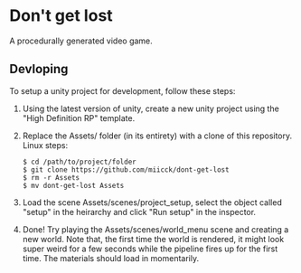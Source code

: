 # Don't get lost
A procedurally generated video game.
## Devloping
To setup a unity project for development, follow these steps:
1. Using the latest version of unity, create a new unity project using the "High Definition RP" template.
2. Replace the Assets/ folder (in its entirety) with a clone of this repository. <br>
    Linux steps:
    ~~~~
    $ cd /path/to/project/folder
    $ git clone https://github.com/miicck/dont-get-lost
    $ rm -r Assets
    $ mv dont-get-lost Assets
    ~~~~
 
3. Load the scene Assets/scenes/project_setup, select the object called "setup" in the heirarchy and click "Run setup" in the inspector.
4. Done! Try playing the Assets/scenes/world_menu scene and creating a new world. Note that, the first time 
the world is rendered, it might look super weird for a few seconds while the pipeline fires up for the first time. 
The materials should load in momentarily.

